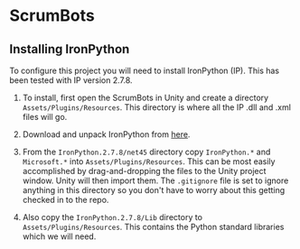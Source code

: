 # ScrumBots

## Installing IronPython

To configure this project you will need to install IronPython (IP).  This has been tested with IP version 2.7.8.

  1. To install, first open the ScrumBots in Unity and create a directory `Assets/Plugins/Resources`.  This directory is where all the IP .dll and .xml files will go.
  
  2. Download and unpack IronPython from [here](http://ironpython.net/).
  
  3. From the `IronPython.2.7.8/net45` directory copy `IronPython.*` and `Microsoft.*` into `Assets/Plugins/Resources`.  This can be most easily accomplished by drag-and-dropping the files to the Unity project window.  Unity will then import them.  The `.gitignore` file is set to ignore anything in this directory so you don't have to worry about this getting checked in to the repo.
  
  4. Also copy the `IronPython.2.7.8/Lib` directory to `Assets/Plugins/Resources`.  This contains the Python standard libraries which we will need.

